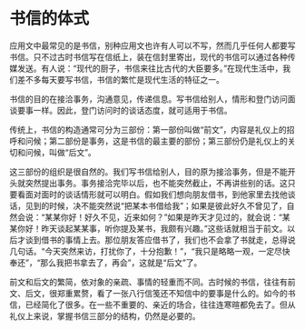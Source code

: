 # 书信的体式

应用文中最常见的是书信，别种应用文也许有人可以不写，然而几乎任何人都要写书信。只不过古时书信写在信纸上，装在信封里寄出，现代的书信可以通过各种传媒发送。有人说：“现代的厨子，书信来往比古代的大臣要多。”在现代生活中，我们差不多每天要写书信，书信的繁忙是现代生活的特征之一。

书信的目的在接洽事务，沟通意见，传递信息。写书信给别人，情形和登门访问面谈要事一样。因此，登门访问时的谈话态度，就可适用于书信。

传统上，书信的构造通常可分为三部份：第一部份叫做“前文”，内容是礼仪上的招呼和问候；第二部份是事务，这是书信的最主要的部份；第三部份仍是礼仪上的关切和问候，叫做“后文”。

这三部份的组织是很自然的。我们写书信给别人，目的原为接洽事务，但是不能开头就突然提出事务。事务接洽完毕以后，也不能突然截止，不再讲些别的话。这只要看面对面时的谈话情形就可以明白。假如我们想向朋友借书，到他家里去找他谈话，见到的时候，决不能突然说“把某本书借给我”；如果是彼此好久不曾见了，自然会说：“某某你好！好久不见，近来如何？”如果是昨天才见过的，就会说：“某某你好！昨天谈起某某事，听你提及某书，我颇有兴趣。”这些话就相当于前文。以后才谈到借书的事情上去。那位朋友答应借书了，我们也不会拿了书就走，总得说几句话。“今天突然来访，打扰你了，十分抱歉！”，“我只是略略一观，一定尽快奉还”，“那么我把书拿去了，再会”，这就是“后文”了。

前文和后文的繁简，依对象的亲疏、事情的轻重而不同。古时候的书信，往往有前文、后文，很郑重累赘，看了一张八行信笺还不知信中的要事是什么的。如今的书信，已经简化了很多。在一些不重要的、亲近的场合，往往连寒暄都免去了。但从礼仪上来说，掌握书信三部分的结构，仍然是必要的。